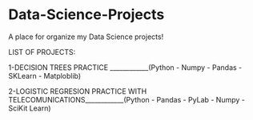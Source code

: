 # Data-Science-Projects
A place for organize my Data Science projects! 

LIST OF PROJECTS:

1-DECISION TREES PRACTICE ____________(Python - Numpy - Pandas - SKLearn - Matploblib) 

2-LOGISTIC REGRESION PRACTICE WITH TELECOMUNICATIONS____________(Python - Pandas - PyLab - Numpy - SciKit Learn)
